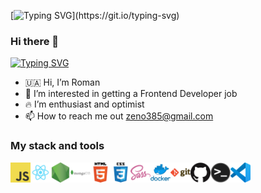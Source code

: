 [![Typing SVG](https://readme-typing-svg.herokuapp.com?size=25&color=10EBDF&background=000000C3&vCenter=true&multiline=true&width=900&height=500&lines=%23It-Revolution+22;1.%D0%9F%D0%B5%D1%80%D0%B5%D0%B9%D0%B4%D1%96%D1%82%D1%8C+%D0%B7%D0%B0+%D0%BF%D0%BE%D1%81%D0%B8%D0%BB%D0%B0%D0%BD%D0%BD%D1%8F%D0%BCw+;2.%D0%94%D0%BB%D1%8F+%D0%BA%D0%BE%D1%80%D0%B8%D1%81%D1%82%D1%83%D0%B2%D0%B0%D0%BD%D0%BD%D1%8F+%D1%81%D0%B0%D0%B9%D1%82%D0%BE%D0%BC%2C+%D0%BD%D0%B5%D0%BE%D0%B1%D1%85%D1%96%D0%B4%D0%BD%D0%BE+%D0%B7%D0%B0%D1%80%D0%B5%D1%94%D1%81%D1%82%D1%80%D1%83%D0%B2%D0%B0%D1%82%D0%B8%D1%81%D1%8C.+%D0%9F%D1%80%D0%B8+%D1%80%D0%B5%D1%94%D1%81%D1%82%D1%80%D1%96%D1%86%D1%96%D1%97+%D0%BD%D0%BE%D0%B2%D0%BE%D0%B3%D0%BE+%D0%BA%D0%BE%D1%80%D0%B8%D1%81%D1%82%D1%83%D0%B2%D0%B0%D1%87%D0%B0+%D0%BF%D0%BE%D1%82%D1%80%D1%96%D0%B1%D0%BD%D0%BE+%D0%B2%D0%BA%D0%B0%D0%B7%D0%B0%D1%82%D0%B8+%D0%B4%D1%96%D1%8E%D1%87%D1%83+%D0%BF%D0%BE%D1%88%D1%82%D1%83.+%D0%9D%D0%B0+%D0%B2%D0%BA%D0%B0%D0%B7%D0%B0%D0%BD%D1%83+%D0%B5%D0%BB%D0%B5%D0%BA%D1%82%D1%80%D0%BE%D0%BD%D0%BD%D1%83+%D0%B0%D0%B4%D1%80%D0%B5%D1%81%D1%83+%D0%BF%D1%80%D0%B8%D0%B9%D0%B4%D0%B5+%D0%BB%D0%B8%D1%81%D1%82+(%D0%BF%D0%B5%D1%80%D0%B5%D0%B9%D0%B4%D1%96%D1%82%D1%8C+%D0%B7%D0%B0+%D0%BF%D0%BE%D1%81%D0%B8%D0%BB%D0%BB%D0%B0%D0%BD%D0%BD%D1%8F%D0%BC+%D1%83+%D0%BB%D0%B8%D1%81%D1%82%D1%96).+%D0%A2%D0%B0%D0%BA%D0%B8%D0%BC+%D1%87%D0%B8%D0%BD%D0%BE%D0%BC+%D0%B2%D0%B8+%D0%BF%D1%80%D0%BE%D0%B9%D0%B4%D0%B5%D1%82%D0%B5+%D0%B2%D0%B5%D1%80%D0%B8%D1%84%D1%96%D0%BA%D0%B0%D1%86%D1%96%D1%8E.k+fox+jumps+nightly+above+wizard;4.%D0%92%D0%B8+%D0%BF%D0%BE%D0%BF%D0%B0%D0%B4%D0%B0%D1%94%D1%82%D0%B5+%D0%BD%D0%B0+%D1%81%D1%82%D0%B0%D1%80%D1%82%D0%BE%D0%B2%D1%83+%D1%81%D1%82%D0%BE%D1%80%D1%96%D0%BD%D0%BA%D1%83+%D1%82%D0%B5%D0%BB%D0%B5%D1%84%D0%BE%D0%BD%D0%BD%D0%B0+%D0%BA%D0%BD%D0%B8%D0%B3%D0%B0+(Phonebook)%2C+%D0%B4%D0%B5+%D0%B2%D0%B8+%D0%BC%D0%BE%D0%B6%D0%B5%D1%82%D0%B5+%D0%BF%D0%B5%D1%80%D0%B5%D0%B3%D0%BB%D1%8F%D0%BD%D1%83%D1%82%D0%B8%2C+%D1%81%D0%B2%D1%82%D0%BE%D1%80%D0%B8%D1%82%D0%B8%2C+%D0%B2%D0%B8%D0%B4%D0%B0%D0%BB%D0%B8%D1%82%D0%B8%2C+%D0%BE%D0%BD%D0%BE%D0%B2%D0%B8%D1%82%D0%B8+%D1%81%D0%BF%D0%B8%D1%81%D0%BE%D0%BA+%D0%B2%D0%B0%D1%88%D0%B8%D1%85+%D0%BA%D0%BE%D0%BD%D1%82%D0%B0%D0%BA%D1%82%D1%96%D0%B2.+%D0%A2%D0%B0%D0%BA%D0%BE%D0%B6+%D0%BC%D0%BE%D0%B6%D0%BB%D0%B8%D0%B2%D0%B0+%D1%84%D1%96%D0%BB%D1%8C%D1%82%D1%80%D0%B0%D1%86%D1%96%D1%8F+%D0%BA%D0%BE%D0%BD%D1%82%D0%B0%D0%BA%D1%82%D1%96%D0%B2.;5.%D0%A1%D1%82%D0%BE%D1%80%D1%96%D0%BD%D0%BA%D0%B0+%D0%BA%D0%BE%D1%80%D0%B8%D1%81%D1%82%D1%83%D0%B2%D0%B0%D1%87%D1%96%D0%B2+(Users)%3A+%D0%B2%D1%96%D0%B4%D0%BE%D0%B1%D1%80%D0%B0%D0%B6%D0%B0%D1%94+%D1%81%D0%BF%D0%B8%D1%81%D0%BE%D0%BA+%D0%B2%D1%81%D1%96%D1%85+%D0%B7%D0%B0%D1%80%D0%B5%D1%94%D1%81%D1%82%D1%80%D0%BE%D0%B2%D0%B0%D0%BD%D0%B8%D1%85+%D0%BA%D0%BE%D1%80%D0%B8%D1%81%D1%82%D0%BE%D0%B2%D0%B0%D1%87%D1%96%D0%B2.+%D0%9F%D1%80%D0%B8+%D0%BA%D0%BB%D1%96%D0%BA%D1%83+%D0%BD%D0%B0+%D0%BA%D0%BE%D1%80%D0%B8%D1%81%D1%82%D1%83%D0%B2%D0%B0%D1%87%D0%B0+%D0%B2%D1%96%D0%B4%D0%BA%D1%80%D0%B8%D0%B2%D0%B0%D1%94%D1%82%D1%8C%D1%81%D1%8F+%D0%BC%D0%BE%D0%B4%D0%B0%D0%BB%D0%BA%D0%B0+%D0%B7+%D0%B9%D0%BE%D0%B3%D0%BE+%D0%B4%D0%B0%D0%BD%D0%B8%D0%BC%D0%B8%2C+%D1%82%D0%B0%D0%BA%D0%BE%D0%B6+%D0%BA%D0%BE%D1%80%D0%B8%D1%81%D1%82%D1%83%D0%B2%D0%B0%D1%87%D0%B0+%D0%BC%D0%BE%D0%B6%D0%BD%D0%B0+%D0%B2%D0%B8%D0%B4%D0%B0%D0%BB%D0%B8%D1%82%D0%B8.;6.%D0%9F%D1%80%D0%B8+%D0%BD%D0%B0%D1%82%D0%B8%D1%81%D0%BA%D0%B0%D0%BD%D0%BD%D1%96+%D0%BD%D0%B0+%D0%BB%D0%BE%D0%B3%D0%BE%D1%82%D0%B8%D0%BF%2C+%D1%8F%D0%BA%D1%89%D0%BE+%D0%BA%D0%BE%D1%80%D0%B8%D1%81%D1%82%D1%83%D0%B2%D0%B0%D1%87+%D0%B7%D0%B0%D1%80%D0%B5%D1%94%D1%81%D1%82%D1%80%D0%BE%D0%B2%D0%B0%D0%BD%D0%B8%D0%B9+%D0%B2%D0%B5%D0%B4%D0%B5+%D0%BD%D0%B0+%D1%81%D1%82%D0%B0%D1%80%D1%82%D0%BE%D0%B2%D1%83+%D1%81%D1%82%D0%BE%D1%80%D1%96%D0%BD%D0%BA%D1%83+Phonebook%2C+%D1%8F%D0%BA%D1%89%D0%BE+%D0%BD%D0%B5+%D0%B7%D0%B0%D1%80%D0%B5%D1%94%D1%81%D1%82%D1%80%D0%BE%D0%B2%D0%B0%D0%BD%D0%B8%D0%B9+%D0%BF%D0%B5%D1%80%D0%B5%D0%B2%D0%BE%D0%B4%D0%B8%D1%82%D1%8C+%D0%BD%D0%B0+%D1%81%D1%82%D0%BE%D1%80%D1%96%D0%BD%D0%BA%D1%83+%D0%BB%D0%BE%D0%B3%D1%96%D0%BD%D1%96%D0%B7%D0%B0%D1%86%D1%96%D1%97+Login.;7.%D0%A0%D0%BE%D0%B7%D0%BB%D0%BE%D0%B3%D1%96%D0%BD%D1%96%D0%B7%D0%B0%D1%86%D1%96%D1%8F+%D0%BF%D1%80%D0%BE%D1%85%D0%BE%D0%B4%D0%B8%D1%82%D1%8C+%D0%BF%D1%80%D0%B8+%D0%BD%D0%B0%D1%82%D0%B8%D1%81%D0%BA%D0%B0%D0%BD%D0%BD%D1%96+%D0%BD%D0%B0+%D1%96%D0%BA%D0%BE%D0%BD%D0%BA%D1%83+sing+out+%D1%83+%D0%BF%D1%80%D0%B0%D0%B2%D0%BE%D0%BC%D1%83+%D0%B2%D0%B5%D1%80%D1%85%D0%BD%D1%8C%D0%BE%D0%BC%D1%83+%D0%BA%D1%83%D1%82%D1%96.)](https://git.io/typing-svg)



### Hi there 👋

[![Typing SVG](https://readme-typing-svg.herokuapp.com?color=2E59F7&lines=%F0%9F%87%BA%F0%9F%87%A6+Hi%2C+I%E2%80%99m+Roman+%F0%9F%91%80+;I%E2%80%99m+interested+in+getting+a+Frontend+Developer+job+%F0%9F%94%A5;%F0%9F%94%A5+I%E2%80%99m+enthusiast+and+optimist+;%F0%9F%93%AB+How+to+reach+me+out+zeno385%40gmail.com)](https://git.io/typing-svg)                                                                                                                                          
- 🇺🇦 Hi, I’m Roman                                                                                                                                                     
- 👀 I’m interested in getting a Frontend Developer job                                                                                                               
- 🔥 I’m enthusiast and optimist                                                                                                                                       
- 📫 How to reach me out zeno385@gmail.com

### My stack and tools

<img align="left" alt="JavaScript" width="32px" src="https://raw.githubusercontent.com/github/explore/80688e429a7d4ef2fca1e82350fe8e3517d3494d/topics/javascript/javascript.png" />

<img align="left" alt="React" width="32px" src="https://raw.githubusercontent.com/github/explore/80688e429a7d4ef2fca1e82350fe8e3517d3494d/topics/react/react.png" />

<img align="left" alt="Node.js" width="32px" src="https://raw.githubusercontent.com/github/explore/80688e429a7d4ef2fca1e82350fe8e3517d3494d/topics/nodejs/nodejs.png" />

<img align="left" alt="MongoDB" width="32px" src="https://raw.githubusercontent.com/github/explore/80688e429a7d4ef2fca1e82350fe8e3517d3494d/topics/mongodb/mongodb.png" />

<img align="left" alt="HTML5" width="32px" src="https://raw.githubusercontent.com/github/explore/80688e429a7d4ef2fca1e82350fe8e3517d3494d/topics/html/html.png" />

<img align="left" alt="CSS3" width="32px" src="https://raw.githubusercontent.com/github/explore/80688e429a7d4ef2fca1e82350fe8e3517d3494d/topics/css/css.png" />

<img align="left" alt="Sass" width="32px" src="https://raw.githubusercontent.com/github/explore/80688e429a7d4ef2fca1e82350fe8e3517d3494d/topics/sass/sass.png" />

<img align="left" alt="MySQL" width="32px" src="https://raw.githubusercontent.com/github/explore/80688e429a7d4ef2fca1e82350fe8e3517d3494d/topics/docker/docker.png" />

<img align="left" alt="Git" width="32px" src="https://raw.githubusercontent.com/github/explore/80688e429a7d4ef2fca1e82350fe8e3517d3494d/topics/git/git.png" />

<img align="left" alt="GitHub" width="32px" src="https://raw.githubusercontent.com/github/explore/78df643247d429f6cc873026c0622819ad797942/topics/github/github.png" />

<img align="left" alt="Terminal" width="32px" src="https://raw.githubusercontent.com/github/explore/80688e429a7d4ef2fca1e82350fe8e3517d3494d/topics/terminal/terminal.png" />

<img alt="Visual Studio Code" width="32px" src="https://raw.githubusercontent.com/github/explore/80688e429a7d4ef2fca1e82350fe8e3517d3494d/topics/visual-studio-code/visual-studio-code.png" />

